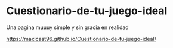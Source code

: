 # Cuestionario-de-tu-juego-ideal
Una pagina muuuy simple y sin gracia en realidad

https://maxicast96.github.io/Cuestionario-de-tu-juego-ideal/
